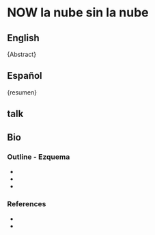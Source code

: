 # NOW la nube sin la nube

## English
{Abstract}

## Español
{resumen}

## talk

## Bio

### Outline - Ezquema

*
*
*

### References

*
*
